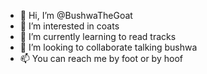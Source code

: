 - 👋 Hi, I’m @BushwaTheGoat
- 👀 I’m interested in coats
- 🌱 I’m currently learning to read tracks
- 💞️ I’m looking to collaborate talking bushwa
- 📫 You can reach me by foot or by hoof

<!---
BushwaTheGoat/BushwaTheGoat is a ✨ special ✨ repository because its `README.md` (this file) appears on your GitHub profile.
You can click the Preview link to take a look at your changes.
--->
